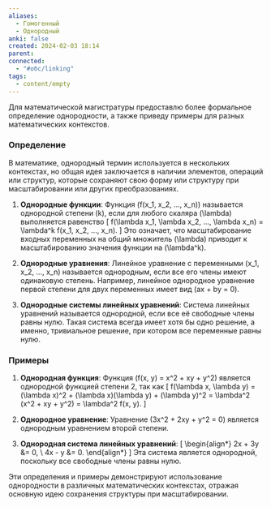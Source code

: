 ```yaml
---
aliases:
  - Гомогенный
  - Однородный
anki: false
created: 2024-02-03 18:14
parent: 
connected:
  - "#обс/linking"
tags:
  - content/empty
---
```


Для математической магистратуры предоставлю более формальное определение однородности, а также приведу примеры для разных математических контекстов.

### Определение

В математике, однородный термин используется в нескольких контекстах, но общая идея заключается в наличии элементов, операций или структур, которые сохраняют свою форму или структуру при масштабировании или других преобразованиях.

1. **Однородные функции**: Функция \(f(x_1, x_2, ..., x_n)\) называется однородной степени \(k\), если для любого скаляра \(\lambda\) выполняется равенство
   \[ f(\lambda x_1, \lambda x_2, ..., \lambda x_n) = \lambda^k f(x_1, x_2, ..., x_n). \]
   Это означает, что масштабирование входных переменных на общий множитель \(\lambda\) приводит к масштабированию значения функции на \(\lambda^k\).

2. **Однородные уравнения**: Линейное уравнение с переменными \(x_1, x_2, ..., x_n\) называется однородным, если все его члены имеют одинаковую степень. Например, линейное однородное уравнение первой степени для двух переменных имеет вид \(ax + by = 0\).

3. **Однородные системы линейных уравнений**: Система линейных уравнений называется однородной, если все её свободные члены равны нулю. Такая система всегда имеет хотя бы одно решение, а именно, тривиальное решение, при котором все переменные равны нулю.

### Примеры

1. **Однородная функция**: Функция \(f(x, y) = x^2 + xy + y^2\) является однородной функцией степени 2, так как
   \[ f(\lambda x, \lambda y) = (\lambda x)^2 + (\lambda x)(\lambda y) + (\lambda y)^2 = \lambda^2 (x^2 + xy + y^2) = \lambda^2 f(x, y). \]

2. **Однородное уравнение**: Уравнение \(3x^2 + 2xy + y^2 = 0\) является однородным уравнением второй степени.

3. **Однородная система линейных уравнений**:
   \[
   \begin{align*}
   2x + 3y &= 0, \\
   4x - y &= 0.
   \end{align*}
   \]
   Эта система является однородной, поскольку все свободные члены равны нулю.

Эти определения и примеры демонстрируют использование однородности в различных математических контекстах, отражая основную идею сохранения структуры при масштабировании.